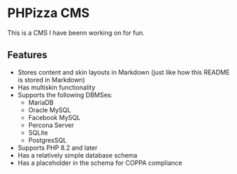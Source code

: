 # PHPizza CMS
This is a CMS I have beenn working on for fun.

## Features
* Stores content and skin layouts in Markdown (just like how this README is stored in Markdown)
* Has multiskin functionality
* Supports the following DBMSes:
    - MariaDB
    - Oracle MySQL
    - Facebook MySQL
    - Percona Server
    - SQLite
    - PostgresSQL
* Supports PHP 8.2 and later
* Has a relatively simple database schema
* Has a placeholder in the schema for COPPA compliance